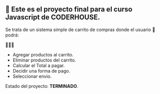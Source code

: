## 🙋 Este es el proyecto final para el curso Javascript de CODERHOUSE.

Se trata de un sistema simple de carrito de compras donde el usuario 👤 podrá:

👨🏽‍💻
- Agregar productos al carrito.
- Eliminar productos del carrito.
- Calcular el Total a pagar.
- Decidir una forma de pago.
- Seleccionar envio.

Estado del proyecto: <b>TERMINADO</b>.



